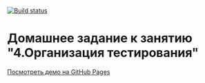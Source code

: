 [![Build status](https://ci.appveyor.com/api/projects/status/saee5ugdhach25nt?svg=true)](https://ci.appveyor.com/project/fedoweb/ahj-testing-homework)

# Домашнее задание к занятию "4.Организация тестирования"

[Посмотреть демо на GitHub Pages](https://fedoweb.github.io/ahj-testing-homework/)
